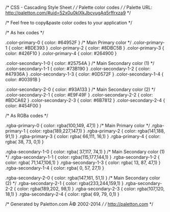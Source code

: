 /* CSS - Cascading Style Sheet */
/* Palette color codes */
/* Palette URL: http://paletton.com/#uid=52x0u0klXkJbcvugAq5rffrxza9 */

/* Feel free to copy&paste color codes to your application */


/* As hex codes */

.color-primary-0 { color: #64952F }	/* Main Primary color */
.color-primary-1 { color: #BDE393 }
.color-primary-2 { color: #8DBC5B }
.color-primary-3 { color: #426F10 }
.color-primary-4 { color: #264900 }

.color-secondary-1-0 { color: #25754A }	/* Main Secondary color (1) */
.color-secondary-1-1 { color: #73B190 }
.color-secondary-1-2 { color: #47936A }
.color-secondary-1-3 { color: #0D572F }
.color-secondary-1-4 { color: #00391B }

.color-secondary-2-0 { color: #93A133 }	/* Main Secondary color (2) */
.color-secondary-2-1 { color: #E9F49F }
.color-secondary-2-2 { color: #BDCA62 }
.color-secondary-2-3 { color: #6B7812 }
.color-secondary-2-4 { color: #454F00 }



/* As RGBa codes */

.rgba-primary-0 { color: rgba(100,149, 47,1) }	/* Main Primary color */
.rgba-primary-1 { color: rgba(189,227,147,1) }
.rgba-primary-2 { color: rgba(141,188, 91,1) }
.rgba-primary-3 { color: rgba( 66,111, 16,1) }
.rgba-primary-4 { color: rgba( 38, 73,  0,1) }

.rgba-secondary-1-0 { color: rgba( 37,117, 74,1) }	/* Main Secondary color (1) */
.rgba-secondary-1-1 { color: rgba(115,177,144,1) }
.rgba-secondary-1-2 { color: rgba( 71,147,106,1) }
.rgba-secondary-1-3 { color: rgba( 13, 87, 47,1) }
.rgba-secondary-1-4 { color: rgba(  0, 57, 27,1) }

.rgba-secondary-2-0 { color: rgba(147,161, 51,1) }	/* Main Secondary color (2) */
.rgba-secondary-2-1 { color: rgba(233,244,159,1) }
.rgba-secondary-2-2 { color: rgba(189,202, 98,1) }
.rgba-secondary-2-3 { color: rgba(107,120, 18,1) }
.rgba-secondary-2-4 { color: rgba( 69, 79,  0,1) }



/* Generated by Paletton.com Â© 2002-2014 */
/* http://paletton.com */